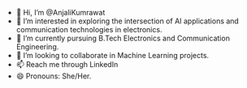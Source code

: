 - 👋 Hi, I’m @AnjaliKumrawat
- 👀 I’m interested in exploring the intersection of AI applications and communication technologies in electronics.
- 🌱 I’m currently pursuing B.Tech Electronics and Communication Engineering.
- 💞️ I’m looking to collaborate in Machine Learning projects.
- 📫 Reach me through LinkedIn
- 😄 Pronouns: She/Her.
